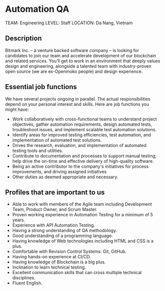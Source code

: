 # Automation QA

TEAM: Engineering
LEVEL: Staff
LOCATION: Da Nang, Vietnam

## Description

Bitmark Inc. – a venture backed software company – is looking for candidates to join our team and accelerate development of our blockchain and related services. You’ll get to work in an environment that deeply values design and engineering, alongside a talented team with industry-proven open source (we are ex-Openmoko people) and design experience.

## Essential job functions

We have several projects ongoing in parallel. The actual responsibilities depend on your personal interest and skills. Here are job functions you might have:

- Work collaboratively with cross-functional teams to understand project objectives, gather automation requirements, design automated tests, troubleshoot issues, and implement scalable test automation solutions.
- Identify areas for improved testing efficiencies, test automation, and implementation of automated test solutions.
- Drives the research, evaluation, and implementation of automated testing tools and utilities.
- Contribute to documentation and processes to support manual testing; help drive the on-time and effective delivery of high-quality software.
- Being an active contributor to the company's initiatives for process improvements, and driving assigned initiatives
- Other duties as deemed appropriate and necessary.

## Profiles that are important to us

- Able to work with members of the Agile team including Development Team, Product Owner, and Scrum Master.
- Proven working experience in Automation Testing for a minimum of 5 years.
- Experience with API Automation Testing.
- Having a strong understanding of QA methodology.
- Good understanding of a programming language.
- Having knowledge of Web technologies including HTML and CSS is a plus.
- Comfortable with Revision Control Systems: Git, GitHub.
- Having hands-on experience at CI/CD.
- Having knowledge of Blockchain is a big plus.
- Inclination to learn technical testing.
- Excellent communication skills that can cross multiple technical disciplines.
- Fluent English.
